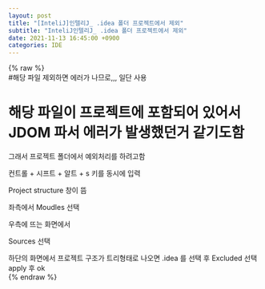 ```yaml
---  
layout: post  
title: "[InteliJ]인텔리J_ .idea 폴더 프로젝트에서 제외"  
subtitle: "InteliJ인텔리J_ .idea 폴더 프로젝트에서 제외"  
date: 2021-11-13 16:45:00 +0900  
categories: IDE  
---  
```

{% raw %}  
#해당 파일 제외하면 에러가 나므로,,, 일단 사용  
  
# 해당 파일이 프로젝트에 포함되어 있어서 JDOM 파서 에러가 발생했던거 같기도함  
   그래서 프로젝트 폴더에서 예외처리를 하려고함  
  
컨트롤 + 시프트 + 알트  + s 키를 동시에 입력  
  
Project structure 창이 뜸  
  
좌측에서 Moudles 선택  
  
우측에 뜨는 화면에서  
  
Sources 선택  
  
하단의 화면에서 프로젝트 구조가 트리형태로 나오면 .idea 를 선택 후 Excluded 선택  
apply 후 ok  
{% endraw %}
